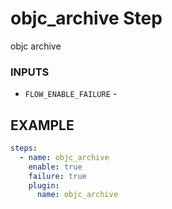 
# objc_archive Step
objc archive

### INPUTS
* `FLOW_ENABLE_FAILURE` - 

## EXAMPLE 

```yml
steps:
  - name: objc_archive
    enable: true
    failure: true
    plugin:
      name: objc_archive

```
